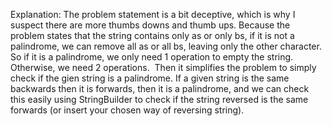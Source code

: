 Explanation:
The problem statement is a bit deceptive, which is why I suspect there are more thumbs downs and thumb ups.
Because the problem states that the string contains only as or only bs, if it is not a palindrome, we can remove all as or all bs, leaving only the other character.
​
So if it is a palindrome, we only need 1 operation to empty the string. Otherwise, we need 2 operations.
​
Then it simplifies the problem to simply check if the gien string is a palindrome. If a given string is the same backwards then it is forwards, then it is a palindrome, and we can check this easily using StringBuilder to check if the string reversed is the same forwards (or insert your chosen way of reversing string).